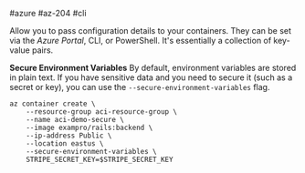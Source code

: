 #azure #az-204 #cli 

Allow you to pass configuration details to your containers.
They can be set via the *Azure Portal*, CLI, or PowerShell.
It's essentially a collection of key-value pairs.

**Secure Environment Variables**
By default, environment variables are stored in plain text.
If you have sensitive data and you need to secure it (such as a secret or key), you can use the `--secure-environment-variables` flag.
```shell
az container create \
	--resource-group aci-resource-group \
	--name aci-demo-secure \
	--image exampro/rails:backend \
	--ip-address Public \
	--location eastus \
	--secure-environment-variables \
	STRIPE_SECRET_KEY=$STRIPE_SECRET_KEY
```